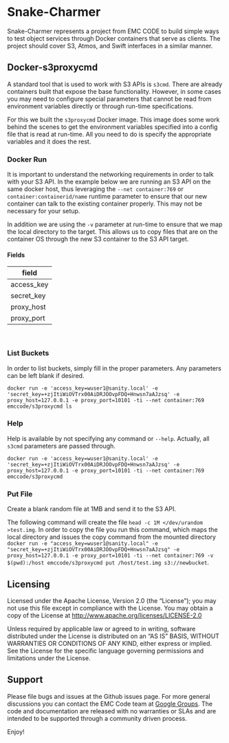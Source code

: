 Snake-Charmer
=============
Snake-Charmer represents a project from EMC CODE to build simple ways to test object services through Docker containers that serve as clients.  The project should cover S3, Atmos, and Swift interfaces in a similar manner.

## Docker-s3proxycmd
A standard tool that is used to work with S3 APIs is ```s3cmd```.  There are already containers built that expose the base functionality.  However, in some cases you may need to configure special parameters that cannot be read from environment variables directly or through run-time specifications.

For this we built the ```s3proxycmd``` Docker image.  This image does some work behind the scenes to get the environment variables specified into a config file that is read at run-time.  All you need to do is specify the appropriate variables and it does the rest.

### Docker Run
It is important to understand the networking requirements in order to talk with your S3 API.  In the example below we are running an S3 API on the same docker host, thus leveraging the ```--net container:769``` or ```container:containerid/name``` runtime parameter to ensure that our new container can talk to the existing container properly.  This may not be necessary for your setup.

In addition we are using the ```-v``` parameter at run-time to ensure that we map the local directory to the target.  This allows us to copy files that are on the container OS through the new S3 container to the S3 API target.

#### Fields

|field|
|-----|
|access_key|
|secret_key|
|proxy_host|
|proxy_port|
<br>

### List Buckets
In order to list buckets, simply fill in the proper parameters.  Any parameters can be left blank if desired.

```docker run -e 'access_key=wuser1@sanity.local' -e 'secret_key=+zjItiWiOVTrx00AiDRJOOvpFDQ+Hnwsn7aAJzsq' -e proxy_host=127.0.0.1 -e proxy_port=10101 -ti --net container:769 emccode/s3proxycmd ls```

### Help
Help is available by not specifying any command or ```--help```.  Actually, all ```s3cmd``` parameters are passed through.

```docker run -e 'access_key=wuser1@sanity.local' -e 'secret_key=+zjItiWiOVTrx00AiDRJOOvpFDQ+Hnwsn7aAJzsq' -e proxy_host=127.0.0.1 -e proxy_port=10101 -ti --net container:769 emccode/s3proxycmd```

### Put File
Create a blank random file at 1MB and send it to the S3 API.

The following command will create the file ```head -c 1M </dev/urandom >test.img```.  In order to copy the file you run this command, which maps the local directory and issues the copy command from the mounted directory
```docker run -e "access_key=wuser1@sanity.local" -e "secret_key=+zjItiWiOVTrx00AiDRJOOvpFDQ+Hnwsn7aAJzsq" -e proxy_host=127.0.0.1 -e proxy_port=10101 -ti --net container:769 -v $(pwd):/host emccode/s3proxycmd put /host/test.img s3://newbucket```.



Licensing
---------
Licensed under the Apache License, Version 2.0 (the “License”); you may not use this file except in compliance with the License. You may obtain a copy of the License at <http://www.apache.org/licenses/LICENSE-2.0>

Unless required by applicable law or agreed to in writing, software distributed under the License is distributed on an “AS IS” BASIS, WITHOUT WARRANTIES OR CONDITIONS OF ANY KIND, either express or implied. See the License for the specific language governing permissions and limitations under the License.

Support
-------
Please file bugs and issues at the Github issues page. For more general discussions you can contact the EMC Code team at <a href="https://groups.google.com/forum/#!forum/emccode-users">Google Groups</a>. The code and documentation are released with no warranties or SLAs and are intended to be supported through a community driven process.


Enjoy!
